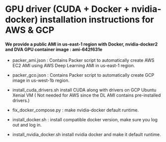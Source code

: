 # GPU driver (CUDA + Docker + nvidia-docker) installation instructions for AWS & GCP

#### We provide a public AMI in us-east-1 region with Docker, nvidia-docker2 and DVA GPU container image : ami-642f631e


- packer_ami.json : Contains Packer script to automatically create AWS EC2 AMI using AWS Deep Learning AMI
                    in us-east-1 region.


- packer_gco.json : Contains Packer script to automatically create GCP image in us-west-1b region.

- install_cuda_drivers.sh install CUDA along with drivers on GCP Ubuntu Xenial VM
  ( Not needed for AWS since the DL AMI contains pre-installed drivers.)

- fix_docker_compose.py : make nvidia-docker default runtime.

- install_docker.sh :  install compatible docker version, make sure you log out and log in.

- install_nvidia_docker.sh install nvidia docker and make it default runtime.
